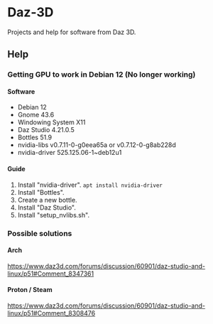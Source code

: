 # Daz-3D
Projects and help for software from Daz 3D.

## Help

### Getting GPU to work in Debian 12 (No longer working)

#### Software
* Debian 12
* Gnome 43.6
* Windowing System X11
* Daz Studio 4.21.0.5
* Bottles 51.9
* nvidia-libs v0.7.11-0-g0eea65a or v0.7.12-0-g8ab228d
* nvidia-driver 525.125.06-1~deb12u1

#### Guide
1. Install "nvidia-driver". `apt install nvidia-driver`
1. Install "Bottles".
1. Create a new bottle.
1. Install "Daz Studio".
1. Install "setup_nvlibs.sh".

### Possible solutions

#### Arch
https://www.daz3d.com/forums/discussion/60901/daz-studio-and-linux/p51#Comment_8347361

#### Proton / Steam
https://www.daz3d.com/forums/discussion/60901/daz-studio-and-linux/p51#Comment_8308476
